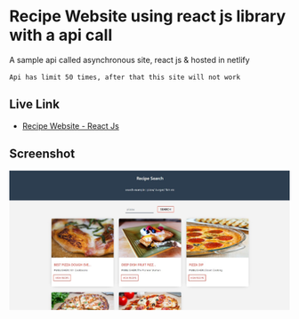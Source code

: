 # Recipe Website using react js library with a api call

A sample api called asynchronous site, react js & hosted in netlify

```
Api has limit 50 times, after that this site will not work
```

## Live Link

* [ Recipe Website - React Js ](https://react-recipe-app-using-api.netlify.com)


## Screenshot


![Screenshot](./Screenshot1.jpg)
